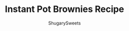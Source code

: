 ---
layout: ../../layouts/MarkdownPostLayout.astro
title: Instant Pot Brownies Recipe
author: ShugarySweets
pubDate: 2019-12-02
description: "Fudgy, chocolate Brownies in the Instant Pot. You&#x27;ll love this easy recipe for moist and chewy chocolate brownies!"
image_url: https://www.shugarysweets.com/wp-content/uploads/2019/11/instant-pot-brownies-3.jpg
tags: ["Brownies and Bars","American"]
calories: 292
protein: 4
carbohydrates: 38
fats: 15
fiber: 2
ingredients: ["1/2 cup unsalted butter","1/4 cup semi-sweet chocolate morsels","1 cup granulated sugar","2 large eggs","1/2 tsp vanilla extract","1/2 cup unsweetened cocoa powder","1/2 cup all-purpose flour","1/4 tsp kosher salt","1/4 tsp baking powder"]
serves: 8
time: "50 minutes"
prepTime: "5 minutes"
instructions: ["In a medium saucepan, melt butter over medium high heat. Once melted, remove from heat and add in chocolate chips and sugar.","Stir until the chocolate is completely melted. Add in eggs, one at a time, stirring well after each addition. Add vanilla.","Finally, add in the cocoa powder, flour, salt, and baking powder. Using big strokes, stir JUST until combined. Do NOT over mix.","Spray a 7x3-inch push pan (or cheesecake pan) with baking spray. Pour batter into pan.","Add 1 1/2 cup water to the Instant Pot. Place brownie pan on a trivet and lower into the instant pot.","Secure the lid and make sure the pressure valve on top is set to sealing.","Select \"HIGH PRESSURE\" for a cook time of 45 minutes. When cook time ends, allow to naturally release for 10 minutes.","Lift trivet out of the Instant Pot and cool brownies. OR enjoy warm with a scoop of ice cream!"]
nutrition: ["292 calories","38 grams carbohydrates","77 milligrams cholesterol","15 grams fat","2 grams fiber","4 grams protein","9 grams saturated fat","108 milligrams sodium","28 grams sugar","0 grams trans fat","5 grams unsaturated fat"]
---
